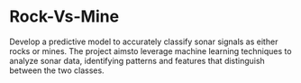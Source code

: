 # Rock-Vs-Mine
 Develop a predictive model to accurately classify sonar signals as either rocks or mines. The project aimsto leverage machine learning techniques  to analyze sonar data, identifying patterns and features that distinguish between the two classes.

